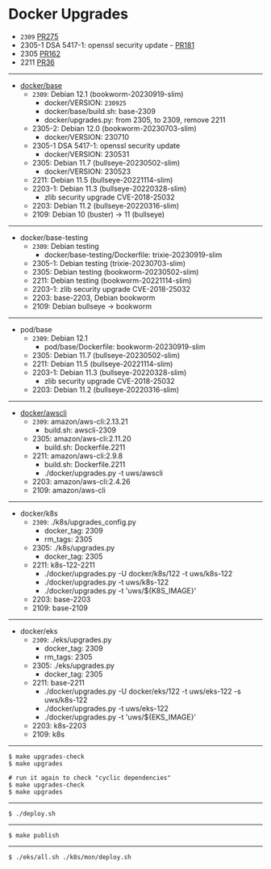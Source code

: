 # Docker Upgrades

* `2309` [PR275][PR275]
* 2305-1 DSA 5417-1: openssl security update - [PR181][PR181]
* 2305 [PR162](https://github.com/TalkingPts/Infrastructure/pull/162)
* 2211 [PR36](https://github.com/TalkingPts/Infrastructure/pull/36)

[PR181]: https://github.com/TalkingPts/Infrastructure/pull/181
[PR275]: https://github.com/TalkingPts/Infrastructure/pull/275

---

* [docker/base][debian-container]
    * `2309`: Debian 12.1 (bookworm-20230919-slim)
        * docker/VERSION: `230925`
        * docker/base/build.sh: base-2309
        * docker/upgrades.py: from 2305, to 2309, remove 2211
    * 2305-2: Debian 12.0 (bookworm-20230703-slim)
        * docker/VERSION: 230710
    * 2305-1 DSA 5417-1: openssl security update
        * docker/VERSION: 230531
    * 2305: Debian 11.7 (bullseye-20230502-slim)
        * docker/VERSION: 230523
    * 2211: Debian 11.5 (bullseye-20221114-slim)
    * 2203-1: Debian 11.3 (bullseye-20220328-slim)
        * zlib security upgrade CVE-2018-25032
    * 2203: Debian 11.2 (bullseye-20220316-slim)
    * 2109: Debian 10 (buster) -> 11 (bullseye)

[debian-container]: https://hub.docker.com/_/debian

---

* docker/base-testing
    * `2309`: Debian testing
        * docker/base-testing/Dockerfile: trixie-20230919-slim
    * 2305-1: Debian testing (trixie-20230703-slim)
    * 2305: Debian testing (bookworm-20230502-slim)
    * 2211: Debian testing (bookworm-20221114-slim)
    * 2203-1: zlib security upgrade CVE-2018-25032
    * 2203: base-2203, Debian bookworm
    * 2109: Debian bullseye -> bookworm

---

* pod/base
    * `2309`: Debian 12.1
        * pod/base/Dockerfile: bookworm-20230919-slim
    * 2305: Debian 11.7 (bullseye-20230502-slim)
    * 2211: Debian 11.5 (bullseye-20221114-slim)
    * 2203-1: Debian 11.3 (bullseye-20220328-slim)
        * zlib security upgrade CVE-2018-25032
    * 2203: Debian 11.2 (bullseye-20220316-slim)

---

* [docker/awscli][awscli]
    * `2309`: amazon/aws-cli:2.13.21
        * build.sh: awscli-2309
    * 2305: amazon/aws-cli:2.11.20
        * build.sh: Dockerfile.2211
    * 2211: amazon/aws-cli:2.9.8
        * build.sh: Dockerfile.2211
        * ./docker/upgrades.py -t uws/awscli
    * 2203: amazon/aws-cli:2.4.26
    * 2109: amazon/aws-cli

[awscli]: https://hub.docker.com/r/amazon/aws-cli/tags

---

* docker/k8s
    * `2309`: ./k8s/upgrades_config.py
        * docker_tag: 2309
        * rm_tags: 2305
    * 2305: ./k8s/upgrades.py
        * docker_tag: 2305
    * 2211: k8s-122-2211
        * ./docker/upgrades.py -U docker/k8s/122 -t uws/k8s-122
        * ./docker/upgrades.py -t uws/k8s-122
        * ./docker/upgrades.py -t 'uws/${K8S_IMAGE}'
    * 2203: base-2203
    * 2109: base-2109

---

* docker/eks
    * `2309`: ./eks/upgrades.py
        * docker_tag: 2309
        * rm_tags: 2305
    * 2305: ./eks/upgrades.py
        * docker_tag: 2305
    * 2211: base-2211
        * ./docker/upgrades.py -U docker/eks/122 -t uws/eks-122 -s uws/k8s-122
        * ./docker/upgrades.py -t uws/eks-122
        * ./docker/upgrades.py -t 'uws/${EKS_IMAGE}'
    * 2203: k8s-2203
    * 2109: k8s

---

    $ make upgrades-check
    $ make upgrades

    # run it again to check "cyclic dependencies"
    $ make upgrades-check
    $ make upgrades

---

    $ ./deploy.sh

---

    $ make publish

---

    $ ./eks/all.sh ./k8s/mon/deploy.sh
